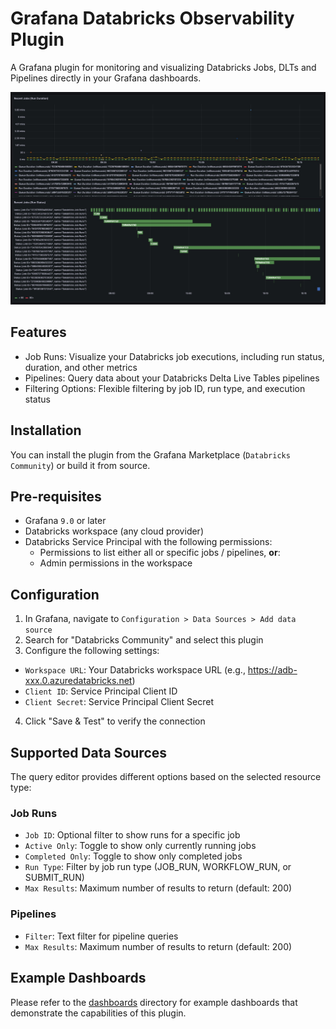 # Grafana Databricks Observability Plugin

A Grafana plugin for monitoring and visualizing Databricks Jobs, DLTs and Pipelines directly in your Grafana dashboards.

![screenshot](src/img/screenshot.jpg)

## Features

- Job Runs: Visualize your Databricks job executions, including run status, duration, and other metrics
- Pipelines: Query data about your Databricks Delta Live Tables pipelines
- Filtering Options: Flexible filtering by job ID, run type, and execution status

## Installation

You can install the plugin from the Grafana Marketplace (`Databricks Community`) or build it from source.

## Pre-requisites

- Grafana `9.0` or later
- Databricks workspace (any cloud provider)
- Databricks Service Principal with the following permissions:
  - Permissions to list either all or specific jobs / pipelines, **or**:
  - Admin permissions in the workspace

## Configuration

1. In Grafana, navigate to `Configuration > Data Sources > Add data source`
2. Search for "Databricks Community" and select this plugin
3. Configure the following settings:
  - `Workspace URL`: Your Databricks workspace URL (e.g., https://adb-xxx.0.azuredatabricks.net)
  - `Client ID`: Service Principal Client ID
  - `Client Secret`: Service Principal Client Secret
4. Click "Save & Test" to verify the connection

## Supported Data Sources

The query editor provides different options based on the selected resource type:

### Job Runs

- `Job ID`: Optional filter to show runs for a specific job
- `Active Only`: Toggle to show only currently running jobs
- `Completed Only`: Toggle to show only completed jobs
- `Run Type`: Filter by job run type (JOB_RUN, WORKFLOW_RUN, or SUBMIT_RUN)
- `Max Results`: Maximum number of results to return (default: 200)

### Pipelines

- `Filter`: Text filter for pipeline queries
- `Max Results`: Maximum number of results to return (default: 200)

## Example Dashboards

Please refer to the [dashboards](./dashboards) directory for example dashboards that demonstrate the capabilities of this plugin.
